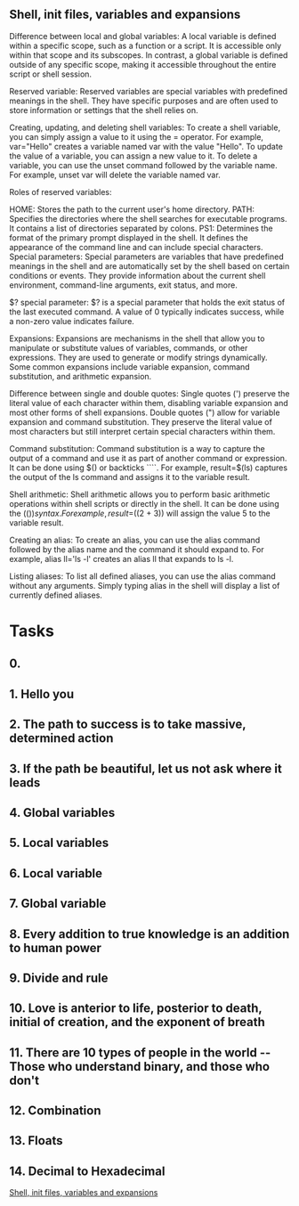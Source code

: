 ## Shell, init files, variables and expansions

Difference between local and global variables: A local variable is defined within a specific scope, such as a function or a script. It is accessible only within that scope and its subscopes. In contrast, a global variable is defined outside of any specific scope, making it accessible throughout the entire script or shell session.

Reserved variable: Reserved variables are special variables with predefined meanings in the shell. They have specific purposes and are often used to store information or settings that the shell relies on.

Creating, updating, and deleting shell variables: To create a shell variable, you can simply assign a value to it using the = operator. For example, var="Hello" creates a variable named var with the value "Hello". To update the value of a variable, you can assign a new value to it. To delete a variable, you can use the unset command followed by the variable name. For example, unset var will delete the variable named var.

Roles of reserved variables:

HOME: Stores the path to the current user's home directory.
PATH: Specifies the directories where the shell searches for executable programs. It contains a list of directories separated by colons.
PS1: Determines the format of the primary prompt displayed in the shell. It defines the appearance of the command line and can include special characters.
Special parameters: Special parameters are variables that have predefined meanings in the shell and are automatically set by the shell based on certain conditions or events. They provide information about the current shell environment, command-line arguments, exit status, and more.

$? special parameter: $? is a special parameter that holds the exit status of the last executed command. A value of 0 typically indicates success, while a non-zero value indicates failure.

Expansions: Expansions are mechanisms in the shell that allow you to manipulate or substitute values of variables, commands, or other expressions. They are used to generate or modify strings dynamically. Some common expansions include variable expansion, command substitution, and arithmetic expansion.

Difference between single and double quotes: Single quotes (') preserve the literal value of each character within them, disabling variable expansion and most other forms of shell expansions. Double quotes (") allow for variable expansion and command substitution. They preserve the literal value of most characters but still interpret certain special characters within them.

Command substitution: Command substitution is a way to capture the output of a command and use it as part of another command or expression. It can be done using $() or backticks ````. For example, result=$(ls) captures the output of the ls command and assigns it to the variable result.

Shell arithmetic: Shell arithmetic allows you to perform basic arithmetic operations within shell scripts or directly in the shell. It can be done using the $(( )) syntax. For example, result=$((2 + 3)) will assign the value 5 to the variable result.

Creating an alias: To create an alias, you can use the alias command followed by the alias name and the command it should expand to. For example, alias ll='ls -l' creates an alias ll that expands to ls -l.

Listing aliases: To list all defined aliases, you can use the alias command without any arguments. Simply typing alias in the shell will display a list of currently defined aliases.

# Tasks
## 0. <o>
## 1. Hello you
## 2. The path to success is to take massive, determined action
## 3. If the path be beautiful, let us not ask where it leads
## 4. Global variables
## 5. Local variables
## 6. Local variable
## 7. Global variable
## 8. Every addition to true knowledge is an addition to human power
## 9. Divide and rule
## 10. Love is anterior to life, posterior to death, initial of creation, and the exponent of breath
## 11. There are 10 types of people in the world -- Those who understand binary, and those who don't
## 12. Combination
## 13. Floats
## 14. Decimal to Hexadecimal

[Shell, init files, variables and expansions](https://intranet.hbtn.io/projects/2022)


